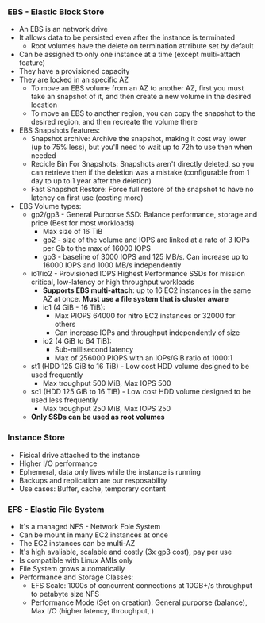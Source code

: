### EBS - Elastic Block Store
- An EBS is an network drive
- It allows data to be persisted even after the instance is terminated
	- Root volumes have the delete on termination atrribute set by default
- Can be assigned to only one instance at a time (except multi-attach feature)
- They have a provisioned capacity
- They are locked in an specific AZ
	- To move an EBS volume from an AZ to another AZ, first you must take an snapshot of it, and then create a new volume in the desired location
	- To move an EBS to another region, you can copy the snapshot to the desired region, and then recreate the volume there
- EBS Snapshots features:
	- Snapshot archive: Archive the snapshot, making it cost way lower (up to 75% less), but you'll need to wait up to 72h to use then when needed
	- Recicle Bin For Snapshots: Snapshots aren't directly deleted, so you can retrieve then if the deletion was a mistake (configurable from 1 day to up to 1 year after the deletion)
	- Fast Snapshot Restore: Force full restore of the snapshot to have no latency on first use (costing more)
- EBS Volume types:
	- gp2/gp3 - General Purporse SSD: Balance performance, storage and price (Best for most workloads)
		- Max size of 16 TiB
		- gp2 - size of the volume and IOPS are linked at a rate of 3 IOPs per Gb to the max of 16000 IOPS
		- gp3 - baseline of 3000 IOPS and 125 MB/s. Can increase up to 16000 IOPS and 1000 MB/s independently
	- io1/io2 - Provisioned IOPS Highest Performance SSDs for mission critical, low-latency or high throughput workloads
		- **Supports EBS multi-attach**: up to 16 EC2 instances in the same AZ at once. **Must use a file system that is cluster aware**
		- io1 (4 GiB - 16 TiB):
			- Max PIOPS 64000 for nitro EC2 instances or 32000 for others
			- Can increase IOPs and throughput independently of size
		-  io2 (4 GiB to 64 TiB):
			- Sub-millisecond latency
			- Max of 256000 PIOPS with an IOPs/GiB ratio of 1000:1
	- st1 (HDD 125 GiB to 16 TiB) - Low cost HDD volume designed to be used frequently
		- Max troughput 500 MiB, Max IOPS 500
	- sc1 (HDD 125 GiB to 16 TiB) - Low cost HDD volume designed to be used less frequently
		- Max troughput 250 MiB, Max IOPS 250
	- **Only SSDs can be used as root volumes**

### Instance Store
- Fisical drive attached to the instance
- Higher I/O performance
- Ephemeral, data only lives while the instance is running
- Backups and replication are our resposability
- Use cases: Buffer, cache, temporary content

### EFS - Elastic File System
- It's a managed NFS - Network Fole System
- Can be mount in many EC2 instances at once
- The EC2 instances can be multi-AZ
- It's high avaliable, scalable and costly (3x gp3 cost), pay per use
- Is compatible with Linux AMIs only
- File System grows automatically
- Performance and Storage Classes:
	- EFS Scale: 1000s of concurrent connections at 10GB+/s throughput to petabyte size NFS
	- Performance Mode (Set on creation): General purporse (balance), Max I/O (higher latency, throughput, )